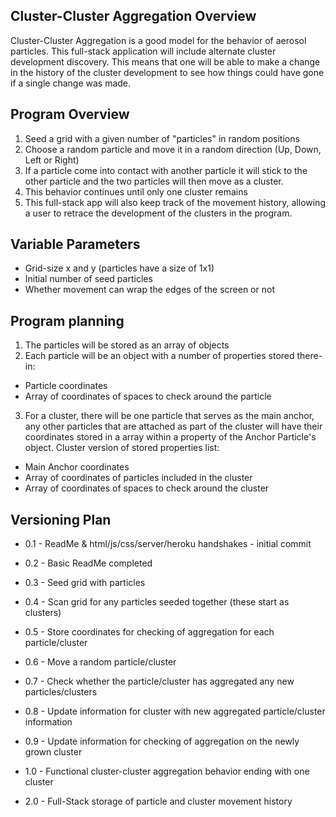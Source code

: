 Cluster-Cluster Aggregation Overview
------------------------------------
Cluster-Cluster Aggregation is a good model for the behavior of aerosol particles. This full-stack application will include alternate cluster development discovery. This means that one will be able to make a change in the history of the cluster development to see how things could have gone if a single change was made.

Program Overview
----------------
1) Seed a grid with a given number of "particles" in random positions
2) Choose a random particle and move it in a random direction (Up, Down, Left or Right)
3) If a particle come into contact with another particle it will stick to the other particle and the two particles will then move as a cluster.
4) This behavior continues until only one cluster remains
5) This full-stack app will also keep track of the movement history, allowing a user to retrace the development of the clusters in the program.

Variable Parameters
-------------------
* Grid-size x and y (particles have a size of 1x1)
* Initial number of seed particles
* Whether movement can wrap the edges of the screen or not

Program planning
----------------
1) The particles will be stored as an array of objects
2) Each particle will be an object with a number of properties stored there-in:
* Particle coordinates
* Array of coordinates of spaces to check around the particle
3) For a cluster, there will be one particle that serves as the main anchor, any other particles that are attached as part of the cluster will have their coordinates stored in a array within a property of the Anchor Particle's object.
Cluster version of stored properties list:
* Main Anchor coordinates
* Array of coordinates of particles included in the cluster
* Array of coordinates of spaces to check around the cluster

Versioning Plan
---------------
* 0.1 - ReadMe & html/js/css/server/heroku handshakes - initial commit
* 0.2 - Basic ReadMe completed
* 0.3 - Seed grid with particles
* 0.4 - Scan grid for any particles seeded together (these start as clusters)
* 0.5 - Store coordinates for checking of aggregation for each particle/cluster
* 0.6 - Move a random particle/cluster
* 0.7 - Check whether the particle/cluster has aggregated any new particles/clusters
* 0.8 - Update information for cluster with new aggregated particle/cluster information
* 0.9 - Update information for checking of aggregation on the newly grown cluster
* 1.0 - Functional cluster-cluster aggregation behavior ending with one cluster

* 2.0 - Full-Stack storage of particle and cluster movement history
